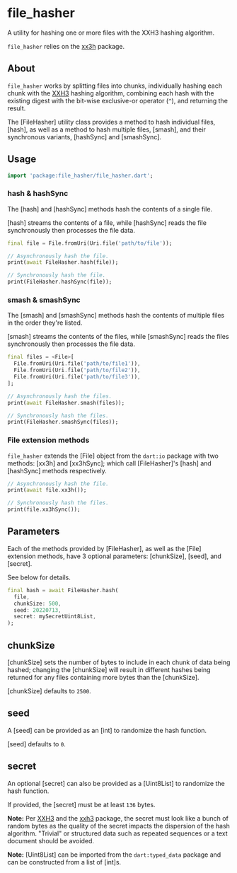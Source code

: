 # file_hasher

A utility for hashing one or more files with the XXH3 hashing algorithm.

`file_hasher` relies on the [xx3h](https://pub.dev/packages/xxh3) package.

## About

`file_hasher` works by splitting files into chunks, individually hashing
each chunk with the [XXH3](https://github.com/Cyan4973/xxHash/) hashing
algorithm, combining each hash with the existing digest with the bit-wise
exclusive-or operator (`^`), and returning the result.

The [FileHasher] utility class provides a method to hash individual files,
[hash], as well as a method to hash multiple files, [smash], and their
synchronous variants, [hashSync] and [smashSync].

## Usage

```dart
import 'package:file_hasher/file_hasher.dart';
```

### hash & hashSync

The [hash] and [hashSync] methods hash the contents of a single file.

[hash] streams the contents of a file, while [hashSync] reads the file
synchronously then processes the file data.

```dart
final file = File.fromUri(Uri.file('path/to/file'));

// Asynchronously hash the file.
print(await FileHasher.hash(file));

// Synchronously hash the file.
print(FileHasher.hashSync(file));
```

### smash & smashSync

The [smash] and [smashSync] methods hash the contents of multiple files
in the order they're listed.

[smash] streams the contents of the files, while [smashSync] reads the files
synchronously then processes the file data.

```dart
final files = <File>[
  File.fromUri(Uri.file('path/to/file1')),
  File.fromUri(Uri.file('path/to/file2')),
  File.fromUri(Uri.file('path/to/file3')),
];

// Asynchronously hash the files.
print(await FileHasher.smash(files));

// Synchronously hash the files.
print(FileHasher.smashSync(files));
```

### File extension methods

`file_hasher` extends the [File] object from the `dart:io` package with two
methods: [xx3h] and [xx3hSync]; which call [FileHasher]'s [hash] and [hashSync]
methods respectively.

```dart
// Asynchronously hash the file.
print(await file.xx3h());

// Synchronously hash the files.
print(file.xx3hSync());
```

## Parameters

Each of the methods provided by [FileHasher], as well as the [File] extension
methods, have 3 optional parameters: [chunkSize], [seed], and [secret].

See below for details.

```dart
final hash = await FileHasher.hash(
  file,
  chunkSize: 500,
  seed: 20220713,
  secret: mySecretUint8List,
);
```

## chunkSize

[chunkSize] sets the number of bytes to include in each chunk of data being
hashed; changing the [chunkSize] will result in different hashes being returned
for any files containing more bytes than the [chunkSize].

[chunkSize] defaults to `2500`.

## seed

A [seed] can be provided as an [int] to randomize the hash function.

[seed] defaults to `0`.

## secret

An optional [secret] can also be provided as a [Uint8List] to
randomize the hash function.

If provided, the [secret] must be at least `136` bytes.

__Note:__ Per [XXH3](https://github.com/Cyan4973/xxHash/) and the
[xxh3](https://pub.dev/packagex/xxh3) package, the secret must
look like a bunch of random bytes as the quality of the secret impacts
the dispersion of the hash algorithm. "Trivial" or structured data such
as repeated sequences or a text document should be avoided.

__Note:__ [Uint8List] can be imported from the `dart:typed_data` package
and can be constructed from a list of [int]s.

